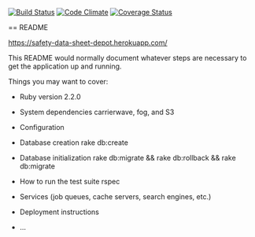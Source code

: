 [![Build Status](https://travis-ci.org/ectomorph314/msds.svg)](https://travis-ci.org/ectomorph314/msds) [![Code Climate](https://codeclimate.com/github/ectomorph314/MSDS/badges/gpa.svg)](https://codeclimate.com/github/ectomorph314/MSDS) [![Coverage Status](https://coveralls.io/repos/ectomorph314/msds/badge.svg)](https://coveralls.io/r/ectomorph314/msds)

== README

https://safety-data-sheet-depot.herokuapp.com/

This README would normally document whatever steps are necessary to get the
application up and running.

Things you may want to cover:

* Ruby version
2.2.0
* System dependencies
carrierwave, fog, and S3
* Configuration

* Database creation
rake db:create
* Database initialization
rake db:migrate && rake db:rollback && rake db:migrate
* How to run the test suite
rspec
* Services (job queues, cache servers, search engines, etc.)

* Deployment instructions

* ...
